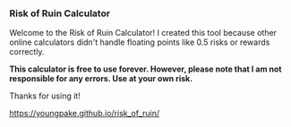 ### Risk of Ruin Calculator
Welcome to the Risk of Ruin Calculator! I created this tool because other online calculators didn't handle floating points like 0.5 risks or rewards correctly.

**This calculator is free to use forever. However, please note that I am not responsible for any errors. Use at your own risk.**

Thanks for using it!

https://youngpake.github.io/risk_of_ruin/
